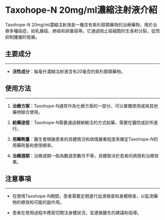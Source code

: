 # Taxohope-N 20mg/ml濃縮注射液介紹

Taxohope-N 20mg/ml濃縮注射液是一種含有紫杉醇類藥物的治療藥物，用於治療多種癌症，如乳腺癌、肺癌和卵巢癌等。它通過阻止癌細胞的生長和分裂，從而抑制腫瘤的發展。

## 主要成分

---

- **活性成分**：每毫升濃縮注射液含有20毫克的紫杉醇類藥物。

## 使用方法

---

1. **治療方案**：Taxohope-N通常作為化療方案的一部分，可以單獨使用或與其他藥物聯合使用。
2. **給藥途徑**：Taxohope-N需要通過靜脈輸注的方式給藥，需要在醫院或診所進行。
3. **用藥劑量**：醫生會根據患者的具體情況和病情嚴重程度來確定Taxohope-N的用藥劑量和使用頻率。
4. **治療週期**：治療週期一般為數週至數月不等，具體取決於患者的病情和治療效果。

## 注意事項

---

- 在使用Taxohope-N期間，患者需要定期進行血液檢查和身體檢查，以監測藥物的療效和可能的副作用。
- 患者在使用過程中應密切關注身體狀況，並遵循醫生的建議和指導。